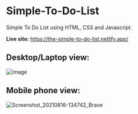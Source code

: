 # Simple-To-Do-List
Simple To Do List using HTML, CSS and Javascript.

**Live site:** https://the-simple-to-do-list.netlify.app/


## Desktop/Laptop view:

![image](https://user-images.githubusercontent.com/58241136/129515211-4c8960df-c66c-40c0-8d59-449389b9949c.png)





## Mobile phone view:


![Screenshot_20210816-134742_Brave](https://user-images.githubusercontent.com/58241136/129517189-164135af-2d8e-44c3-9214-504a1e25e056.jpg)


